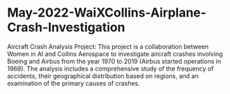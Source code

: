 # May-2022-WaiXCollins-Airplane-Crash-Investigation

Aircraft Crash Analysis Project: This project is a collaboration between Women in AI and Collins Aerospace to investigate aircraft crashes involving Boeing and Airbus from the year 1970 to 2019 (Airbus started operations in 1969). The analysis includes a comprehensive study of the frequency of accidents, their geographical distribution based on regions, and an examination of the primary causes of crashes.

